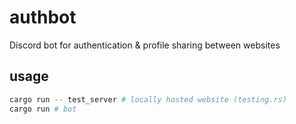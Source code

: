 # authbot
Discord bot for authentication & profile sharing between websites

## usage

```bash
cargo run -- test_server # locally hosted website (testing.rs)
cargo run # bot
```
